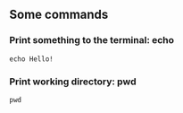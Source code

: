 ## Some commands

### Print something to the terminal: echo
```
echo Hello!
```

### Print working directory: pwd
```
pwd
```

